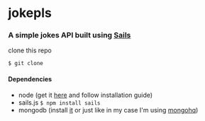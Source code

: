 # jokepls
### A simple jokes API built using [Sails](http://sailsjs.org/)

clone this repo
```
$ git clone 

```

#### Dependencies
* node (get it [here](http://nodejs.org/) and follow installation guide)
* sails.js `$ npm install sails`
* mongodb (install [it](http://www.mongodb.org/downloads) or just like in my case I'm using [mongohq](https://www.mongohq.com/home))

